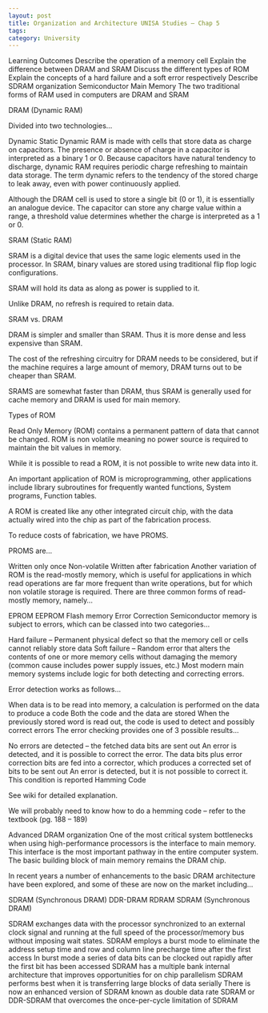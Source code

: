 ```yaml
---
layout: post
title: Organization and Architecture UNISA Studies – Chap 5
tags: 
category: University
---
```

Learning Outcomes
Describe the operation of a memory cell
Explain the difference between DRAM and SRAM
Discuss the different types of ROM
Explain the concepts of a hard failure and a soft error respectively
Describe SDRAM organization
Semiconductor Main Memory
The two traditional forms of RAM used in computers are DRAM and SRAM

DRAM (Dynamic RAM)

Divided into two technologies…

Dynamic
Static
Dynamic RAM is made with cells that store data as charge on capacitors. The presence or absence of charge in a capacitor is interpreted as a binary 1 or 0. Because capacitors have natural tendency to discharge, dynamic RAM requires periodic charge refreshing to maintain data storage. The term dynamic refers to the tendency of the stored charge to leak away, even with power continuously applied.

Although the DRAM cell is used to store a single bit (0 or 1), it is essentially an analogue device. The capacitor can store any charge value within a range, a threshold value determines whether the charge is interpreted as a 1 or 0.

SRAM (Static RAM)

SRAM is a digital device that uses the same logic elements used in the processor. In SRAM, binary values are stored using traditional flip flop logic configurations.

SRAM will hold its data as along as power is supplied to it.

Unlike DRAM, no refresh is required to retain data.

SRAM vs. DRAM

DRAM is simpler and smaller than SRAM. Thus it is more dense and less expensive than SRAM.

The cost of the refreshing circuitry for DRAM needs to be considered, but if the machine requires a large amount of memory, DRAM turns out to be cheaper than SRAM.

SRAMS are somewhat faster than DRAM, thus SRAM is generally used for cache memory and DRAM is used for main memory.

Types of ROM

Read Only Memory (ROM) contains a permanent pattern of data that cannot be changed. ROM is non volatile meaning no power source is required to maintain the bit values in memory.

While it is possible to read a ROM, it is not possible to write new data into it.

An important application of ROM is microprogramming, other applications include library subroutines for frequently wanted functions, System programs, Function tables.

A ROM is created like any other integrated circuit chip, with the data actually wired into the chip as part of the fabrication process.

To reduce costs of fabrication, we have PROMS.

PROMS are…

Written only once
Non-volatile
Written after fabrication
Another variation of ROM is the read-mostly memory, which is useful for applications in which read operations are far more frequent than write operations, but for which non volatile storage is required. There are three common forms of read-mostly memory, namely…

EPROM
EEPROM
Flash memory
Error Correction
Semiconductor memory is subject to errors, which can be classed into two categories…

Hard failure – Permanent physical defect so that the memory cell or cells cannot reliably store data
Soft failure – Random error that alters the contents of one or more memory cells without damaging the memory (common cause includes power supply issues, etc.)
Most modern main memory systems include logic for both detecting and correcting errors.

Error detection works as follows…

When data is to be read into memory, a calculation is performed on the data to produce a code
Both the code and the data are stored
When the previously stored word is read out, the code is used to detect and possibly correct errors
The error checking provides one of 3 possible results…

No errors are detected – the fetched data bits are sent out
An error is detected, and it is possible to correct the error. The data bits plus error correction bits are fed into a corrector, which produces a corrected set of bits to be sent out
An error is detected, but it is not possible to correct it. This condition is reported
Hamming Code

See wiki for detailed explanation.

We will probably need to know how to do a hemming code – refer to the textbook (pg. 188 – 189)

Advanced DRAM organization
One of the most critical system bottlenecks when using high-performance processors is the interface to main memory. This interface is the most important pathway in the entire computer system. The basic building block of main memory remains the DRAM chip.

In recent years a number of enhancements to the basic DRAM architecture have been explored, and some of these are now on the market including…

SDRAM (Synchronous DRAM)
DDR-DRAM
RDRAM
SDRAM (Synchronous DRAM)

SDRAM exchanges data with the processor synchronized to an external clock signal and running at the full speed of the processor/memory bus without imposing wait states.
SDRAM employs a burst mode to eliminate the address setup time and row and column line precharge time after the first access
In burst mode a series of data bits can be clocked out rapidly after the first bit has been accessed
SDRAM has a multiple bank internal architecture that improves opportunities for on chip parallelism
SDRAM performs best when it is transferring large blocks of data serially
There is now an enhanced version of SDRAM known as double data rate SDRAM or DDR-SDRAM that overcomes the once-per-cycle limitation of SDRAM